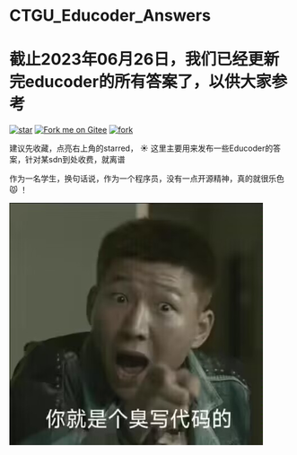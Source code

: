 # CTGU_Educoder_Answers

# 截止2023年06月26日，我们已经更新完educoder的所有答案了，以供大家参考

<a href='https://gitee.com/lovekang3344/CTGU_Educoder/stargazers'><img src='https://gitee.com/lovekang3344/CTGU_Educoder/badge/star.svg?theme=dark' alt='star'></img></a>
<a href='https://gitee.com/lovekang3344/CTGU_Educoder'><img src='https://gitee.com/lovekang3344/CTGU_Educoder/widgets/widget_2.svg' alt='Fork me on Gitee'></img></a>
<a href='https://gitee.com/lovekang3344/CTGU_Educoder/members'><img src='https://gitee.com/lovekang3344/CTGU_Educoder/badge/fork.svg?theme=dark' alt='fork'></img></a>



建议先收藏，点亮右上角的starred， :sunny: 这里主要用来发布一些Educoder的答案，针对某sdn到处收费，就离谱



作为一名学生，换句话说，作为一个程序员，没有一点开源精神，真的就很乐色 :pouting_cat: ！

![封面图片](img/封面.jpg#pic_center)
